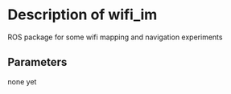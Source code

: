 # Description of wifi_im

ROS package for some wifi mapping and navigation experiments

## Parameters

none yet
